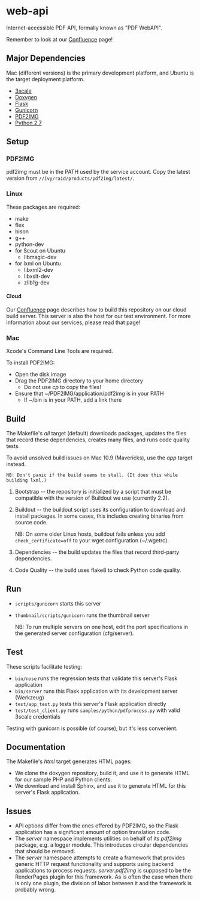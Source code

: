 # web-api

Internet-accessible PDF API, formally known as "PDF WebAPI".

Remember to look at our [Confluence](https://dlogics.atlassian.net/wiki/display/EN/PDF+Web+API) page!

## Major Dependencies

Mac (different versions) is the primary development platform, and Ubuntu is the target deployment platform.

* [3scale](http://3scale.net)
* [Doxygen](http://www.stack.nl/~dimitri/doxygen/)
* [Flask](http://flask.pocoo.org)
* [Gunicorn](http://gunicorn.org)
* [PDF2IMG](http://www.datalogics.com/products/pdf2img/)
* [Python 2.7](https://www.python.org)

## Setup

### PDF2IMG

pdf2img must be in the PATH used by the service account. Copy the latest version from `//ivy/raid/products/pdf2img/latest/`.

### Linux

These packages are required:

* make
* flex
* bison
* g++
* python-dev
* for Scout on Ubuntu
    * libmagic-dev
* for lxml on Ubuntu
    * libxml2-dev
    * libxslt-dev
    * zlib1g-dev

#### Cloud

Our [Confluence](https://dlogics.atlassian.net/wiki/display/EN/PDF+Web+API) page describes how to build this repository on our cloud build server. This server is also the host for our test environment. For more information about our services, please read that page!

### Mac

Xcode's Command Line Tools are required.

To install PDF2IMG:

* Open the disk image
* Drag the PDF2IMG directory to your home directory
    * Do not use _cp_ to copy the files!
* Ensure that ~/PDF2IMG/application/pdf2img is in your PATH
    * If ~/bin is in your PATH, add a link there

## Build

The Makefile's _all_ target (default) downloads packages, updates the files that record these dependencies, creates many files, and runs code quality tests.

To avoid unsolved build issues on Mac 10.9 (Mavericks), use the _app_ target instead.

    NB: Don't panic if the build seems to stall. (It does this while building lxml.)

1. Bootstrap -- the repository is initialized by a script that must be compatible with the version of Buildout we use (currently 2.2).

2. Buildout -- the buildout script uses its configuration to download and install packages. In some cases, this includes creating binaries from source code.

    NB: On some older Linux hosts, buildout fails unless you add `check_certificate=off` to your wget configuration (~/.wgetrc).

3. Dependencies -- the build updates the files that record third-party dependencies.

4. Code Quality -- the build uses flake8 to check Python code quality.

## Run

* `scripts/gunicorn` starts this server
* `thumbnail/scripts/gunicorn` runs the thumbnail server

    NB: To run multiple servers on one host, edit the port specifications in the generated server configuration (cfg/server).

## Test

These scripts facilitate testing:

* `bin/nose` runs the regression tests that validate this server's Flask application
* `bin/server` runs this Flask application with its development server (Werkzeug)
* `test/app_test.py` tests this server's Flask application directly
* `test/test_client.py` runs `samples/python/pdfprocess.py` with valid 3scale credentials

Testing with gunicorn is possible (of course), but it's less convenient.

## Documentation

The Makefile's _html_ target generates HTML pages:

* We clone the doxygen repository, build it, and use it to generate HTML for our sample PHP and Python clients.
* We download and install Sphinx, and use it to generate HTML for this server's Flask application.

## Issues

* API options differ from the ones offered by PDF2IMG, so the Flask application has a significant amount of option translation code.
* The _server_ namespace implements utilities on behalf of its _pdf2img_ package, e.g. a logger module. This introduces circular dependencies that should be removed.
* The _server_ namespace attempts to create a framework that provides generic HTTP request functionality and supports using backend applications to process requests. _server.pdf2img_ is supposed to be the RenderPages plugin for this framework. As is often the case when there is only one plugin, the division of labor between it and the framework is probably wrong. 
